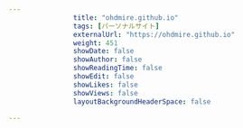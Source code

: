 ---
                title: "ohdmire.github.io"
                tags: [パーソナルサイト]
                externalUrl: "https://ohdmire.github.io"
                weight: 451
                showDate: false
                showAuthor: false
                showReadingTime: false
                showEdit: false
                showLikes: false
                showViews: false
                layoutBackgroundHeaderSpace: false
                ---

